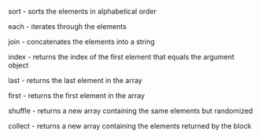 sort - sorts the elements in alphabetical order

each - iterates through the elements

join - concatenates the elements into a string

index - returns the index of the first element that equals the argument object

last - returns the last element in the array

first - returns the first element in the array

shuffle - returns a new array containing the same elements but randomized

collect - returns a new array containing the elements returned by the block 
